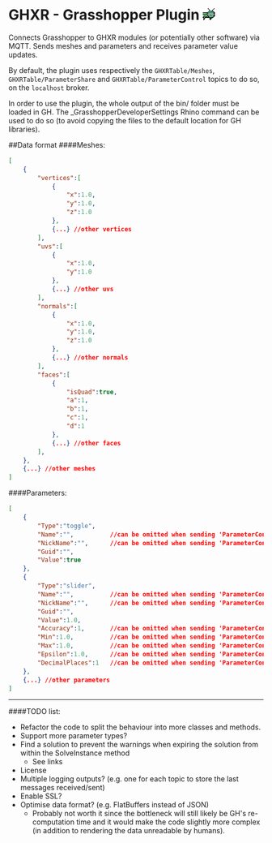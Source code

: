 # GHXR - Grasshopper Plugin ![Logo GHXR](GHXR/GHXRGH/Resources/logo.png "Logo GHXR")

Connects Grasshopper to GHXR modules (or potentially other software) via MQTT. 
Sends meshes and parameters and receives parameter value updates.

By default, the plugin uses respectively the `GHXRTable/Meshes`, `GHXRTable/ParameterShare` and `GHXRTable/ParameterControl` topics to do so, on the `localhost` broker.

In order to use the plugin, the whole output of the bin/ folder must be loaded in GH.
The _GrasshopperDeveloperSettings Rhino command can be used to do so (to avoid copying the files to the default location for GH libraries).


##Data format
####Meshes:
```json
[
    {
        "vertices":[
            {
                "x":1.0,
                "y":1.0,
                "z":1.0
            },
            {...} //other vertices
        ],
        "uvs":[
            {
                "x":1.0,
                "y":1.0
            },
            {...} //other uvs
        ],
        "normals":[
            {
                "x":1.0,
                "y":1.0,
                "z":1.0
            },
            {...} //other normals
        ],
        "faces":[
            {
                "isQuad":true,
                "a":1,
                "b":1,
                "c":1,
                "d":1
            },
            {...} //other faces
        ],
    },
    {...} //other meshes
]
```
####Parameters:
```json
[
    {
        "Type":"toggle",
        "Name":"",          //can be omitted when sending 'ParameterControl' updates
        "NickName":"",      //can be omitted when sending 'ParameterControl' updates
        "Guid":"",
        "Value":true
    },
    {
        "Type":"slider",
        "Name":"",          //can be omitted when sending 'ParameterControl' updates
        "NickName":"",      //can be omitted when sending 'ParameterControl' updates
        "Guid":"",
        "Value":1.0,
        "Accuracy":1,       //can be omitted when sending 'ParameterControl' updates
        "Min":1.0,          //can be omitted when sending 'ParameterControl' updates
        "Max":1.0,          //can be omitted when sending 'ParameterControl' updates
        "Epsilon":1.0,      //can be omitted when sending 'ParameterControl' updates
        "DecimalPlaces":1   //can be omitted when sending 'ParameterControl' updates
    },
    {...} //other parameters
]
```


---
####TODO list:
- Refactor the code to split the behaviour into more classes and methods.
- Support more parameter types?
- Find a solution to prevent the warnings when expiring the solution from within the SolveInstance method
    - See links
- License
- Multiple logging outputs? (e.g. one for each topic to store the last messages received/sent)
- Enable SSL?
- Optimise data format? (e.g. FlatBuffers instead of JSON)
    - Probably not worth it since the bottleneck will still likely be GH's re-computation time and it would make the code slightly more complex (in addition to rendering the data unreadable by humans). 
